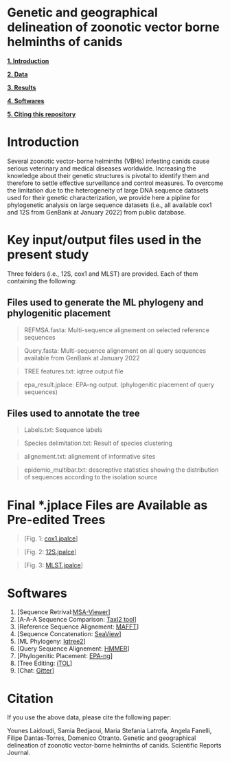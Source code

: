 # Genetic and geographical delineation of zoonotic vector borne helminths of canids


**[1. Introduction](#Introduction)**

**[2. Data](#Key-input-and-output-files-used-in-the-present-study)**

**[3. Results](#Final-*.jplace-Files-are-Available-as-Pre-edited-Trees)**

**[4. Softwares](#Softwares)**

**[5. Citing this repository](#Citation)**



# Introduction
Several zoonotic vector-borne helminths (VBHs) infesting canids cause serious veterinary and medical diseases worldwide. Increasing the knowledge about their genetic structures is pivotal to identify them and therefore to settle effective surveillance and control measures. To overcome the limitation due to the heterogeneity of large DNA sequence datasets used for their genetic characterization, we provide here a pipline for phylogenetic analysis on large sequence datasets (i.e., all available cox1 and 12S  from GenBank at January 2022) from public database.




# Key input/output files used in the present study

Three folders (i.e., 12S, cox1 and MLST) are provided. Each of them containing the following:

## Files used to generate the ML phylogeny and phylogenitic placement

> REFMSA.fasta: Multi-sequence alignement on selected reference sequences

> Query.fasta: Multi-sequence alignement on all query sequences available from GenBank at January 2022

> TREE features.txt: iqtree output file

> epa_result.jplace: EPA-ng output. (phylogenitic placement of query sequences)




## Files used to annotate the tree

> Labels.txt: Sequence labels 

> Species delimitation.txt: Result of species clustering 

> alignement.txt: alignement of informative sites

> epidemio_multibar.txt: descreptive statistics showing the distribution of sequences according to the isolation source



# Final *.jplace Files are Available as Pre-edited Trees

> [Fig. 1: [cox1.jpalce](https://itol.embl.de/tree/1095222034364991637522955)]

> [Fig. 2: [12S.jpalce](https://itol.embl.de/tree/1095222034318181637538254)]

> [Fig. 3: [MLST.jpalce](https://itol.embl.de/tree/109522205480771637547090)] 


# Softwares

1. [Sequence Retrival:[MSA-Viewer](https://www.ncbi.nlm.nih.gov/projects/msaviewer/)]
2. [A-A-A Sequence Comparison: [TaxI2 tool](https://github.com/iTaxoTools/TaxI2.git)] 
3. [Reference Sequence Alignement: [MAFFT](https://github.com/GSLBiotech/mafft.git)]
4. [Sequence Concatenation: [SeaView](http://doua.prabi.fr/software/seaview)] 
5. [ML Phylogeny: [Iqtree2](https://github.com/iqtree/iqtree2.git)] 
6. [Query Sequence Alignement: [HMMER](https://github.com/EddyRivasLab/hmmer.git)] 
7. [Phylogenitic Placement: [EPA-ng](https://github.com/Pbdas/epa-ng.git)]
8. [Tree Editing: [iTOL](https://github.com/iBiology/iTOL.git)]
9. [Chat: [Gitter](https://matrix.to/#/#Pipline:matrix.org)]

# Citation
If you use the above data, please cite the following paper:

Younes Laidoudi, Samia Bedjaoui, Maria Stefania Latrofa, Angela Fanelli, Filipe Dantas-Torres, Domenico Otranto. Genetic and geographical delineation of zoonotic vector-borne helminths of canids. Scientific Reports Journal.
